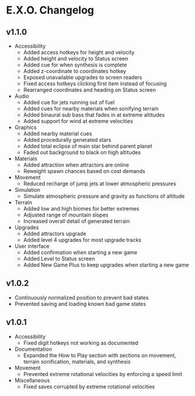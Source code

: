 # E.X.O. Changelog
## v1.1.0
- Accessibility
  - Added access hotkeys for height and velocity
  - Added height and velocity to Status screen
  - Added cue for when synthesis is complete
  - Added z-coordinate to coordinates hotkey
  - Exposed unavailable upgrades to screen readers
  - Fixed access hotkeys clicking first item instead of focusing
  - Rearranged coordinates and heading on Status screen
- Audio
  - Added cue for jets running out of fuel
  - Added cues for nearby materials when sonifying terrain
  - Added binaural sub bass that fades in at extreme altitudes
  - Added support for wind at extreme velocities
- Graphics
  - Added nearby material cues
  - Added procedurally generated stars
  - Added total eclipse of main star behind parent planet
  - Faded out background to black on high altitudes
- Materials
  - Added attraction when attractors are online
  - Reweight spawn chances based on cost demands
- Movement
  - Reduced recharge of jump jets at lower atmospheric pressures
- Simulation
  - Simulate atmospheric pressure and gravity as functions of altitude
- Terrain
  - Added low and high biomes for better extremes
  - Adjusted range of mountain slopes
  - Increased overall detail of generated terrain
- Upgrades
  - Added attractors upgrade
  - Added level 4 upgrades for most upgrade tracks
- User interface
  - Added confirmation when starting a new game
  - Added Level to Status screen
  - Added New Game Plus to keep upgrades when starting a new game

## v1.0.2
- Continuously normalized position to prevent bad states
- Prevented saving and loading known bad game states

## v1.0.1
- Accessibility
  - Fixed digit hotkeys not working as documented
- Documentation
  - Expanded the How to Play section with sections on movement, terrain sonification, materials, and synthesis
- Movement
  - Prevented extreme rotational velocities by enforcing a speed limit
- Miscellaneous
  - Fixed saves corrupted by extreme rotational velocities
